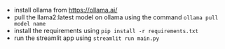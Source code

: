 - install ollama from https://ollama.ai/ 
- pull the llama2:latest model on ollama using the command `ollama pull model name`
- install the requirements using `pip install -r requirements.txt`
- run the streamlit app using `streamlit run main.py`
